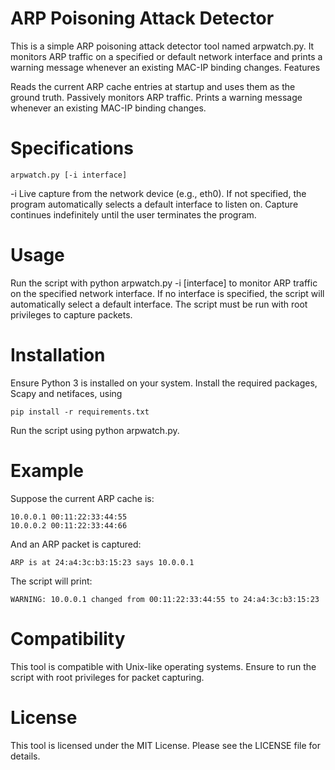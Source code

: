 # ARP Poisoning Attack Detector

This is a simple ARP poisoning attack detector tool named arpwatch.py. It monitors ARP traffic on a specified or default network interface and prints a warning message whenever an existing MAC-IP binding changes.
Features

Reads the current ARP cache entries at startup and uses them as the ground truth.
Passively monitors ARP traffic.
Prints a warning message whenever an existing MAC-IP binding changes.

# Specifications
```
arpwatch.py [-i interface]
```

-i Live capture from the network device <interface> (e.g., eth0).
If not specified, the program automatically selects a default interface to listen on.
Capture continues indefinitely until the user terminates the program.

# Usage

Run the script with python arpwatch.py -i [interface] to monitor ARP traffic on the specified network interface.
If no interface is specified, the script will automatically select a default interface.
The script must be run with root privileges to capture packets.

# Installation

Ensure Python 3 is installed on your system.
Install the required packages, Scapy and netifaces, using

```
pip install -r requirements.txt
```
Run the script using python arpwatch.py.

# Example

Suppose the current ARP cache is:
```
10.0.0.1 00:11:22:33:44:55
10.0.0.2 00:11:22:33:44:66
```
And an ARP packet is captured:

```
ARP is at 24:a4:3c:b3:15:23 says 10.0.0.1
```

The script will print:
```
WARNING: 10.0.0.1 changed from 00:11:22:33:44:55 to 24:a4:3c:b3:15:23
```
# Compatibility

This tool is compatible with Unix-like operating systems.
Ensure to run the script with root privileges for packet capturing.

# License

This tool is licensed under the MIT License. Please see the LICENSE file for details.